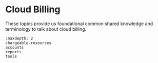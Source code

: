 # Cloud Billing

These topics provide us foundational common shared knowledge and
terminology to talk about cloud billing.

```{toctree}
:maxdepth: 2
chargeable-resources
accounts
reports
tools
```